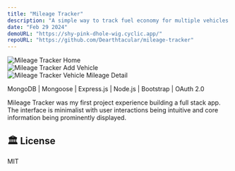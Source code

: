 ```yaml
---
title: "Mileage Tracker"
description: "A simple way to track fuel economy for multiple vehicles."
date: "Feb 29 2024"
demoURL: "https://shy-pink-dhole-wig.cyclic.app/"
repoURL: "https://github.com/Dearthtacular/mileage-tracker"
---
```


![Mileage Tracker Home](https://i.imgur.com/FPM2eS2.png)
<br>
![Mileage Tracker Add Vehicle](https://i.imgur.com/mNaGkMX.png)
<br>
![Mileage Tracker Vehicle Mileage Detail](https://i.imgur.com/wMn1OM9.png)

MongoDB | Mongoose | Express.js | Node.js | Bootstrap | OAuth 2.0

Mileage Tracker was my first project experience building a full stack app.  The interface is minimalist
with user interactions being intuitive and core information being prominently displayed.

## 🏛️ License

MIT